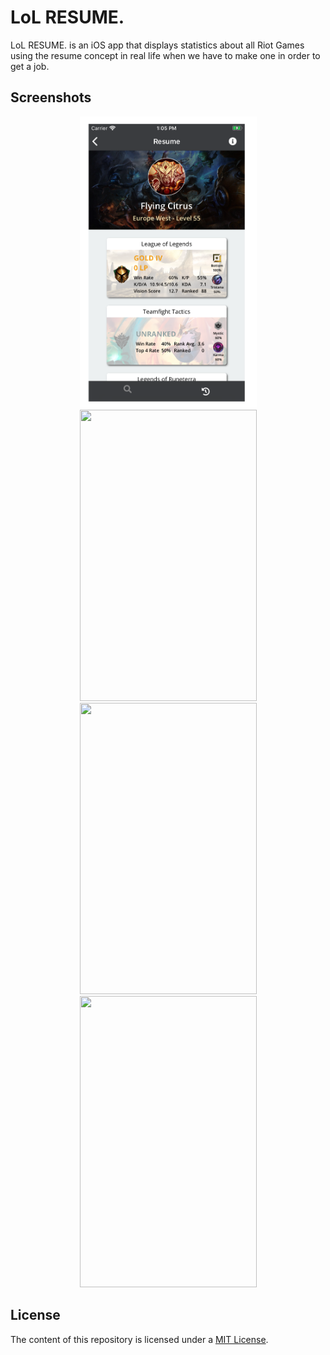 # LoL RESUME.

LoL RESUME. is an iOS app that displays statistics about all Riot Games using the resume concept in real life when we have to make one in order to get a job.

## Screenshots

<p align="center">
    <img src="./README-IMAGES/screenshot-resume.png" width="283" height="466">
    <img src="./README-IMAGES/screenshot-match_zdahistory_lol.png" width="283" height="466">
    <img src="./README-IMAGES/screenshot-madazdatch_history_tft.png" width="283" height="466">
    <img src="./README-IMAGES/screenshotdazda-profile.png" width="283" height="466">
</p>

## License

The content of this repository is licensed under a [MIT License](LICENSE).
